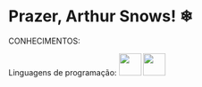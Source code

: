 # Prazer, Arthur Snows! ❄

CONHECIMENTOS:

Linguagens de programação:
<img src="https://cdn.jsdelivr.net/gh/devicons/devicon@latest/icons/c/c-original.svg" width= "40" height= "40"/>
<img src="https://cdn.jsdelivr.net/gh/devicons/devicon@latest/icons/css3/css3-original.svg" width= "40" height= "40"/>



<!--
**Tuzinho-cn/Tuzinho-cn** is a ✨ _special_ ✨ repository because its `README.md` (this file) appears on your GitHub profile.


Here are some ideas to get you started:

- 🔭 I’m currently working on ...
- 🌱 I’m currently learning ...
- 👯 I’m looking to collaborate on ...
- 🤔 I’m looking for help with ...
- 💬 Ask me about ...
- 📫 How to reach me: ...
- 😄 Pronouns: ...
- ⚡ Fun fact: ...
-->
